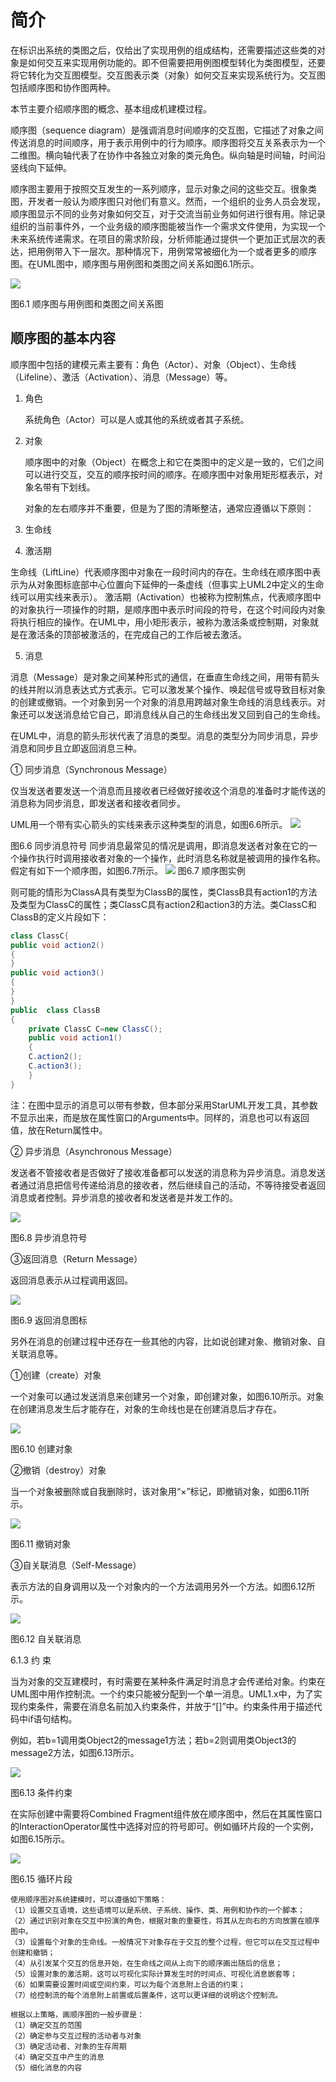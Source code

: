 # 简介

在标识出系统的类图之后，仅给出了实现用例的组成结构，还需要描述这些类的对象是如何交互来实现用例功能的。即不但需要把用例图模型转化为类图模型，还要将它转化为交互图模型。交互图表示类（对象）如何交互来实现系统行为。交互图包括顺序图和协作图两种。

本节主要介绍顺序图的概念、基本组成机建模过程。

顺序图（sequence diagram）是强调消息时间顺序的交互图，它描述了对象之间传送消息的时间顺序，用于表示用例中的行为顺序。顺序图将交互关系表示为一个二维图。横向轴代表了在协作中各独立对象的类元角色。纵向轴是时间轴，时间沿竖线向下延伸。

顺序图主要用于按照交互发生的一系列顺序，显示对象之间的这些交互。很象类图，开发者一般认为顺序图只对他们有意义。然而，一个组织的业务人员会发现，顺序图显示不同的业务对象如何交互，对于交流当前业务如何进行很有用。除记录组织的当前事件外，一个业务级的顺序图能被当作一个需求文件使用，为实现一个未来系统传递需求。在项目的需求阶段，分析师能通过提供一个更加正式层次的表达，把用例带入下一层次。那种情况下，用例常常被细化为一个或者更多的顺序图。在UML图中，顺序图与用例图和类图之间关系如图6.1所示。 



![](https://img1.zlogs.net/20/20200117211333.png)

图6.1  顺序图与用例图和类图之间关系图 

## 顺序图的基本内容

顺序图中包括的建模元素主要有：角色（Actor）、对象（Object）、生命线（Lifeline）、激活（Activation）、消息（Message）等。

1. 角色

   系统角色（Actor）可以是人或其他的系统或者其子系统。 

2. 对象

   顺序图中的对象（Object）在概念上和它在类图中的定义是一致的，它们之间可以进行交互，交互的顺序按时间的顺序。在顺序图中对象用矩形框表示，对象名带有下划线。

   对象的左右顺序并不重要，但是为了图的清晰整洁，通常应遵循以下原则： 

3. 生命线

4. 激活期

生命线（LiftLine）代表顺序图中对象在一段时间内的存在。生命线在顺序图中表示为从对象图标底部中心位置向下延伸的一条虚线（但事实上UML2中定义的生命线可以用实线来表示）。
激活期（Activation）也被称为控制焦点，代表顺序图中的对象执行一项操作的时期，是顺序图中表示时间段的符号，在这个时间段内对象将执行相应的操作。在UML中，用小矩形表示，被称为激活条或控制期，对象就是在激活条的顶部被激活的，在完成自己的工作后被去激活。 

5. 消息

消息（Message）是对象之间某种形式的通信，在垂直生命线之间，用带有箭头的线并附以消息表达式方式表示。它可以激发某个操作、唤起信号或导致目标对象的创建或撤销。一个对象到另一个对象的消息用跨越对象生命线的消息线表示。对象还可以发送消息给它自己，即消息线从自己的生命线出发又回到自己的生命线。 


在UML中，消息的箭头形状代表了消息的类型。消息的类型分为同步消息，异步消息和同步且立即返回消息三种。 

① 同步消息（Synchronous Message）

仅当发送者要发送一个消息而且接收者已经做好接收这个消息的准备时才能传送的消息称为同步消息，即发送者和接收者同步。

UML用一个带有实心箭头的实线来表示这种类型的消息，如图6.6所示。 
![](https://img1.zlogs.net/20/20200117211334.png)

图6.6  同步消息符号 
同步消息最常见的情况是调用，即消息发送者对象在它的一个操作执行时调用接收者对象的一个操作，此时消息名称就是被调用的操作名称。
假定有如下一个顺序图，如图6.7所示。 
![](https://img1.zlogs.net/20/20200117211335.png)
图6.7  顺序图实例 


则可能的情形为ClassA具有类型为ClassB的属性，类ClassB具有action1的方法及类型为ClassC的属性；类ClassC具有action2和action3的方法。类ClassC和ClassB的定义片段如下： 


```java
class ClassC{
public void action2()
{	
}
public void action3()
{
}
}
public  class ClassB
{
	private ClassC C=new ClassC();
	public void action1()
	{
	C.action2();
	C.action3();
	}
} 
```
注：在图中显示的消息可以带有参数，但本部分采用StarUML开发工具，其参数不显示出来，而是放在属性窗口的Arguments中。同样的，消息也可以有返回值，放在Return属性中。 


② 异步消息（Asynchronous Message）

发送者不管接收者是否做好了接收准备都可以发送的消息称为异步消息。消息发送者通过消息把信号传递给消息的接收者，然后继续自己的活动，不等待接受者返回消息或者控制。异步消息的接收者和发送者是并发工作的。 

![](https://img1.zlogs.net/20/20200117211336.png)

图6.8  异步消息符号 

③返回消息（Return Message）

返回消息表示从过程调用返回。 

![](https://img1.zlogs.net/20/20200117211337.png)

图6.9  返回消息图标 

另外在消息的创建过程中还存在一些其他的内容，比如说创建对象、撤销对象、自关联消息等。 

①创建（create）对象

一个对象可以通过发送消息来创建另一个对象，即创建对象，如图6.10所示。对象在创建消息发生后才能存在，对象的生命线也是在创建消息后才存在。

![](https://img1.zlogs.net/20/20200117211338.png)

图6.10  创建对象 



②撤销（destroy）对象

当一个对象被删除或自我删除时，该对象用“×”标记，即撤销对象，如图6.11所示。 

![](https://img1.zlogs.net/20/20200117211339.png)

图6.11  撤销对象 



③自关联消息（Self-Message）

表示方法的自身调用以及一个对象内的一个方法调用另外一个方法。如图6.12所示。 

![](https://img1.zlogs.net/20/20200117211340.png)

图6.12  自关联消息 



6.1.3  约  束 



当为对象的交互建模时，有时需要在某种条件满足时消息才会传递给对象。约束在UML图中用作控制流。一个约束只能被分配到一个单一消息。UML1.x中，为了实现约束条件，需要在消息名前加入约束条件，并放于“[]”中。约束条件用于描述代码中if语句结构。

例如，若b=1调用类Object2的message1方法；若b=2则调用类Object3的message2方法，如图6.13所示。 



![](https://img1.zlogs.net/20/20200117211341.png)

图6.13  条件约束 



在实际创建中需要将Combined Fragment组件放在顺序图中，然后在其属性窗口的InteractionOperator属性中选择对应的符号即可。例如循环片段的一个实例，如图6.15所示。 



![](https://img1.zlogs.net/20/20200117211342.png)

图6.15  循环片段 



```
使用顺序图对系统建模时，可以遵循如下策略：
（1）设置交互语境，这些语境可以是系统、子系统、操作、类、用例和协作的一个脚本；
（2）通过识别对象在交互中扮演的角色，根据对象的重要性，将其从左向右的方向放置在顺序图中。
（3）设置每个对象的生命线。一般情况下对象存在于交互的整个过程，但它可以在交互过程中创建和撤销；
（4）从引发某个交互的信息开始，在生命线之间从上向下的顺序画出随后的信息；
（5）设置对象的激活期，这可以可视化实际计算发生时的时间点、可视化消息嵌套等；
（6）如果需要设置时间或空间约束，可以为每个消息附上合适的约束；
（7）给控制流的每个消息附上前置或后置条件，这可以更详细的说明这个控制流。 

```

```
根据以上策略，画顺序图的一般步骤是：
（1）确定交互的范围
（2）确定参与交互过程的活动者与对象
（3）确定活动者、对象的生存周期
（4）确定交互中产生的消息
（5）细化消息的内容 

```










